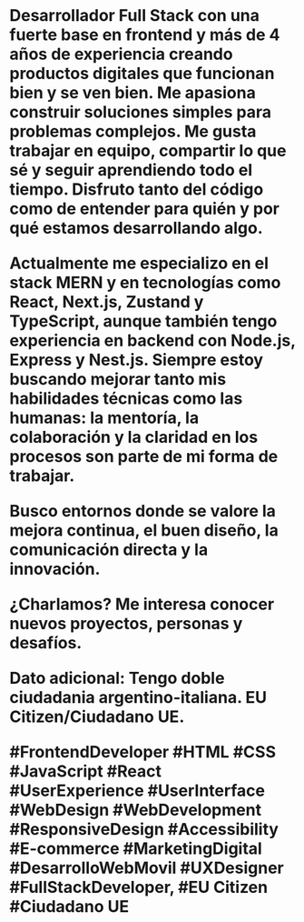 <h1  Hi! 👋 I´m Federico</h1></br>


Desarrollador Full Stack con una fuerte base en frontend y más de 4 años de experiencia creando productos digitales que funcionan bien y se ven bien.
Me apasiona construir soluciones simples para problemas complejos. Me gusta trabajar en equipo, compartir lo que sé y seguir aprendiendo todo el tiempo. Disfruto tanto del código como de entender para quién y por qué estamos desarrollando algo.

Actualmente me especializo en el stack MERN y en tecnologías como React, Next.js, Zustand y TypeScript, aunque también tengo experiencia en backend con Node.js, Express y Nest.js. Siempre estoy buscando mejorar tanto mis habilidades técnicas como las humanas: la mentoría, la colaboración y la claridad en los procesos son parte de mi forma de trabajar.

Busco entornos donde se valore la mejora continua, el buen diseño, la comunicación directa y la innovación.

¿Charlamos? Me interesa conocer nuevos proyectos, personas y desafíos.

Dato adicional: 
Tengo doble ciudadania argentino-italiana. EU Citizen/Ciudadano UE.

#FrontendDeveloper
#HTML
#CSS
#JavaScript
#React
#UserExperience
#UserInterface
#WebDesign
#WebDevelopment
#ResponsiveDesign
#Accessibility
#E-commerce
#MarketingDigital
#DesarrolloWebMovil 
#UXDesigner
#FullStackDeveloper,
#EU Citizen
#Ciudadano UE
